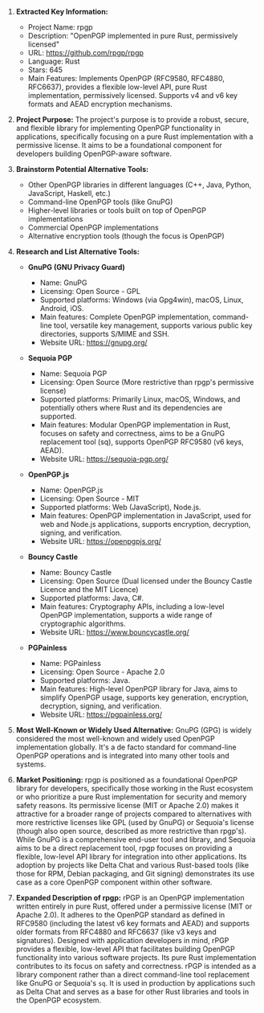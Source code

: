 1.  **Extracted Key Information:**
    *   Project Name: rpgp
    *   Description: "OpenPGP implemented in pure Rust, permissively licensed"
    *   URL: https://github.com/rpgp/rpgp
    *   Language: Rust
    *   Stars: 645
    *   Main Features: Implements OpenPGP (RFC9580, RFC4880, RFC6637), provides a flexible low-level API, pure Rust implementation, permissively licensed. Supports v4 and v6 key formats and AEAD encryption mechanisms.

2.  **Project Purpose:** The project's purpose is to provide a robust, secure, and flexible library for implementing OpenPGP functionality in applications, specifically focusing on a pure Rust implementation with a permissive license. It aims to be a foundational component for developers building OpenPGP-aware software.

3.  **Brainstorm Potential Alternative Tools:**
    *   Other OpenPGP libraries in different languages (C++, Java, Python, JavaScript, Haskell, etc.)
    *   Command-line OpenPGP tools (like GnuPG)
    *   Higher-level libraries or tools built on top of OpenPGP implementations
    *   Commercial OpenPGP implementations
    *   Alternative encryption tools (though the focus is OpenPGP)

4.  **Research and List Alternative Tools:**

    *   **GnuPG (GNU Privacy Guard)**
        *   Name: GnuPG
        *   Licensing: Open Source - GPL
        *   Supported platforms: Windows (via Gpg4win), macOS, Linux, Android, iOS.
        *   Main features: Complete OpenPGP implementation, command-line tool, versatile key management, supports various public key directories, supports S/MIME and SSH.
        *   Website URL: https://gnupg.org/

    *   **Sequoia PGP**
        *   Name: Sequoia PGP
        *   Licensing: Open Source (More restrictive than rpgp's permissive license)
        *   Supported platforms: Primarily Linux, macOS, Windows, and potentially others where Rust and its dependencies are supported.
        *   Main features: Modular OpenPGP implementation in Rust, focuses on safety and correctness, aims to be a GnuPG replacement tool (sq), supports OpenPGP RFC9580 (v6 keys, AEAD).
        *   Website URL: https://sequoia-pgp.org/

    *   **OpenPGP.js**
        *   Name: OpenPGP.js
        *   Licensing: Open Source - MIT
        *   Supported platforms: Web (JavaScript), Node.js.
        *   Main features: OpenPGP implementation in JavaScript, used for web and Node.js applications, supports encryption, decryption, signing, and verification.
        *   Website URL: https://openpgpjs.org/

    *   **Bouncy Castle**
        *   Name: Bouncy Castle
        *   Licensing: Open Source (Dual licensed under the Bouncy Castle Licence and the MIT Licence)
        *   Supported platforms: Java, C#.
        *   Main features: Cryptography APIs, including a low-level OpenPGP implementation, supports a wide range of cryptographic algorithms.
        *   Website URL: https://www.bouncycastle.org/

    *   **PGPainless**
        *   Name: PGPainless
        *   Licensing: Open Source - Apache 2.0
        *   Supported platforms: Java.
        *   Main features: High-level OpenPGP library for Java, aims to simplify OpenPGP usage, supports key generation, encryption, decryption, signing, and verification.
        *   Website URL: https://pgpainless.org/

5.  **Most Well-Known or Widely Used Alternative:** GnuPG (GPG) is widely considered the most well-known and widely used OpenPGP implementation globally. It's a de facto standard for command-line OpenPGP operations and is integrated into many other tools and systems.

6.  **Market Positioning:** rpgp is positioned as a foundational OpenPGP library for developers, specifically those working in the Rust ecosystem or who prioritize a pure Rust implementation for security and memory safety reasons. Its permissive license (MIT or Apache 2.0) makes it attractive for a broader range of projects compared to alternatives with more restrictive licenses like GPL (used by GnuPG) or Sequoia's license (though also open source, described as more restrictive than rpgp's). While GnuPG is a comprehensive end-user tool and library, and Sequoia aims to be a direct replacement tool, rpgp focuses on providing a flexible, low-level API library for integration into other applications. Its adoption by projects like Delta Chat and various Rust-based tools (like those for RPM, Debian packaging, and Git signing) demonstrates its use case as a core OpenPGP component within other software.

7.  **Expanded Description of rpgp:** rPGP is an OpenPGP implementation written entirely in pure Rust, offered under a permissive license (MIT or Apache 2.0). It adheres to the OpenPGP standard as defined in RFC9580 (including the latest v6 key formats and AEAD) and supports older formats from RFC4880 and RFC6637 (like v3 keys and signatures). Designed with application developers in mind, rPGP provides a flexible, low-level API that facilitates building OpenPGP functionality into various software projects. Its pure Rust implementation contributes to its focus on safety and correctness. rPGP is intended as a library component rather than a direct command-line tool replacement like GnuPG or Sequoia's `sq`. It is used in production by applications such as Delta Chat and serves as a base for other Rust libraries and tools in the OpenPGP ecosystem.